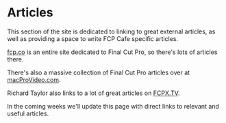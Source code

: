 # Articles

This section of the site is dedicated to linking to great external articles, as well as providing a space to write FCP Cafe specific articles.

[fcp.co](https://fcp.co) is an entire site dedicated to Final Cut Pro, so there's lots of articles there.

There's also a massive collection of Final Cut Pro articles over at [macProVideo.com](https://macprovideo.com/articles/final-cut).

Richard Taylor also links to a lot of great articles on [FCPX.TV](https://fcpx.tv).

In the coming weeks we'll update this page with direct links to relevant and useful articles.